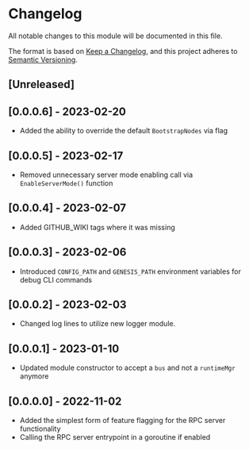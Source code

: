 # Changelog

All notable changes to this module will be documented in this file.

The format is based on [Keep a Changelog](https://keepachangelog.com/en/1.0.0/),
and this project adheres to [Semantic Versioning](https://semver.org/spec/v2.0.0.html).

## [Unreleased]

## [0.0.0.6] - 2023-02-20

- Added the ability to override the default `BootstrapNodes` via flag

## [0.0.0.5] - 2023-02-17

- Removed unnecessary server mode enabling call via `EnableServerMode()` function

## [0.0.0.4] - 2023-02-07

- Added GITHUB_WIKI tags where it was missing

## [0.0.0.3] - 2023-02-06

- Introduced `CONFIG_PATH` and `GENESIS_PATH` environment variables for debug CLI commands

## [0.0.0.2] - 2023-02-03

- Changed log lines to utilize new logger module.

## [0.0.0.1] - 2023-01-10

- Updated module constructor to accept a `bus` and not a `runtimeMgr` anymore

## [0.0.0.0] - 2022-11-02

- Added the simplest form of feature flagging for the RPC server functionality
- Calling the RPC server entrypoint in a goroutine if enabled

<!-- GITHUB_WIKI: changelog/app -->
